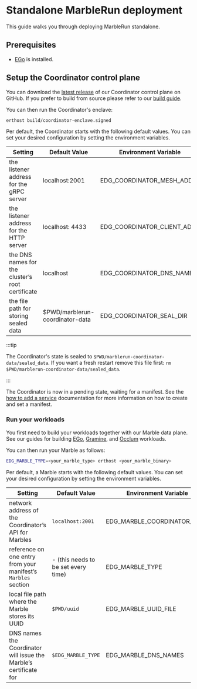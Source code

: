 # Standalone MarbleRun deployment

This guide walks you through deploying MarbleRun standalone.

## Prerequisites

* [EGo](https://github.com/edgelesssys/ego#install) is installed.

## Setup the Coordinator control plane

You can download the [latest release](https://github.com/edgelesssys/marblerun/releases/latest/download/coordinator-enclave.signed) of our Coordinator control plane on GitHub.
If you prefer to build from source please refer to our [build guide](https://github.com/edgelesssys/marblerun/blob/master/BUILD.md).

You can then run the Coordinator's enclave:

```bash
erthost build/coordinator-enclave.signed
```

Per default, the Coordinator starts with the following default values. You can set your desired configuration by setting the environment variables.

| Setting | Default Value | Environment Variable |
| --- | --- | --- |
| the listener address for the gRPC server | localhost:2001 |  EDG_COORDINATOR_MESH_ADDR |
| the listener address for the HTTP server | localhost: 4433 | EDG_COORDINATOR_CLIENT_ADDR |
| the DNS names for the cluster’s root certificate | localhost | EDG_COORDINATOR_DNS_NAMES |
| the file path for storing sealed data | $PWD/marblerun-coordinator-data | EDG_COORDINATOR_SEAL_DIR |

:::tip

The Coordinator's state is sealed to `$PWD/marblerun-coordinator-data/sealed_data`. If you want a fresh restart remove this file first: `rm $PWD/marblerun-coordinator-data/sealed_data`.

:::

The Coordinator is now in a pending state, waiting for a manifest.
See the [how to add a service](../workflows/add-service.md) documentation for more information on how to create and set a manifest.

### Run your workloads

You first need to build your workloads together with our Marble data plane.
See our guides for building [EGo](../building-enclaves/ego.md), [Gramine](../building-enclaves/gramine.md), and [Occlum](../building-enclaves/occlum.md) workloads.

You can then run your Marble as follows:

```bash
EDG_MARBLE_TYPE=<your_marble_type> erthost <your_marble_binary>
```

Per default, a Marble starts with the following default values. You can set your desired configuration by setting the environment variables.

| Setting | Default Value | Environment Variable |
| --- | --- | --- |
| network address of the Coordinator’s API for Marbles | `localhost:2001` |  EDG_MARBLE_COORDINATOR_ADDR |
| reference on one entry from your manifest’s `Marbles` section | - (this needs to be set every time) | EDG_MARBLE_TYPE |
| local file path where the Marble stores its UUID | `$PWD/uuid` | EDG_MARBLE_UUID_FILE |
| DNS names the Coordinator will issue the Marble’s certificate for | `$EDG_MARBLE_TYPE` | EDG_MARBLE_DNS_NAMES |
